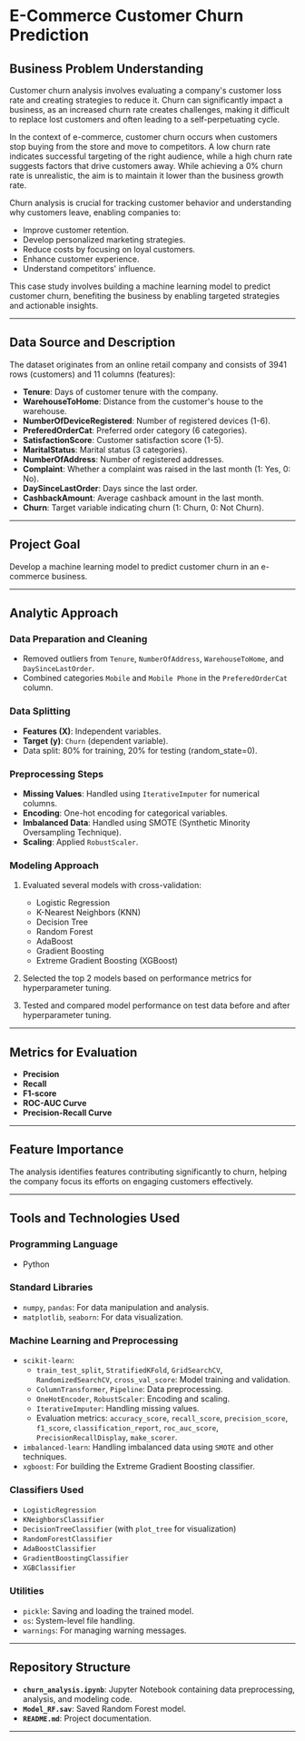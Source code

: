 # E-Commerce Customer Churn Prediction  

## Business Problem Understanding  
Customer churn analysis involves evaluating a company's customer loss rate and creating strategies to reduce it. Churn can significantly impact a business, as an increased churn rate creates challenges, making it difficult to replace lost customers and often leading to a self-perpetuating cycle.  

In the context of e-commerce, customer churn occurs when customers stop buying from the store and move to competitors. A low churn rate indicates successful targeting of the right audience, while a high churn rate suggests factors that drive customers away. While achieving a 0% churn rate is unrealistic, the aim is to maintain it lower than the business growth rate.  

Churn analysis is crucial for tracking customer behavior and understanding why customers leave, enabling companies to:  
- Improve customer retention.  
- Develop personalized marketing strategies.  
- Reduce costs by focusing on loyal customers.  
- Enhance customer experience.  
- Understand competitors' influence.  

This case study involves building a machine learning model to predict customer churn, benefiting the business by enabling targeted strategies and actionable insights.  

---

## Data Source and Description  
The dataset originates from an online retail company and consists of 3941 rows (customers) and 11 columns (features):  
- **Tenure**: Days of customer tenure with the company.  
- **WarehouseToHome**: Distance from the customer's house to the warehouse.  
- **NumberOfDeviceRegistered**: Number of registered devices (1-6).  
- **PreferedOrderCat**: Preferred order category (6 categories).  
- **SatisfactionScore**: Customer satisfaction score (1-5).  
- **MaritalStatus**: Marital status (3 categories).  
- **NumberOfAddress**: Number of registered addresses.  
- **Complaint**: Whether a complaint was raised in the last month (1: Yes, 0: No).  
- **DaySinceLastOrder**: Days since the last order.  
- **CashbackAmount**: Average cashback amount in the last month.  
- **Churn**: Target variable indicating churn (1: Churn, 0: Not Churn).  

---

## Project Goal  
Develop a machine learning model to predict customer churn in an e-commerce business.  

---

## Analytic Approach  

### Data Preparation and Cleaning  
- Removed outliers from `Tenure`, `NumberOfAddress`, `WarehouseToHome`, and `DaySinceLastOrder`.  
- Combined categories `Mobile` and `Mobile Phone` in the `PreferedOrderCat` column.  

### Data Splitting  
- **Features (X)**: Independent variables.  
- **Target (y)**: `Churn` (dependent variable).  
- Data split: 80% for training, 20% for testing (random_state=0).  

### Preprocessing Steps  
- **Missing Values**: Handled using `IterativeImputer` for numerical columns.  
- **Encoding**: One-hot encoding for categorical variables.  
- **Imbalanced Data**: Handled using SMOTE (Synthetic Minority Oversampling Technique).  
- **Scaling**: Applied `RobustScaler`.  

### Modeling Approach  
1. Evaluated several models with cross-validation:  
   - Logistic Regression  
   - K-Nearest Neighbors (KNN)  
   - Decision Tree  
   - Random Forest  
   - AdaBoost  
   - Gradient Boosting  
   - Extreme Gradient Boosting (XGBoost)  

2. Selected the top 2 models based on performance metrics for hyperparameter tuning.  

3. Tested and compared model performance on test data before and after hyperparameter tuning.  

---

## Metrics for Evaluation  
- **Precision**  
- **Recall**  
- **F1-score**  
- **ROC-AUC Curve**  
- **Precision-Recall Curve**  

---

## Feature Importance  
The analysis identifies features contributing significantly to churn, helping the company focus its efforts on engaging customers effectively.  

---

## Tools and Technologies Used  

### Programming Language  
- Python  

### Standard Libraries  
- `numpy`, `pandas`: For data manipulation and analysis.  
- `matplotlib`, `seaborn`: For data visualization.  

### Machine Learning and Preprocessing  
- `scikit-learn`:  
  - `train_test_split`, `StratifiedKFold`, `GridSearchCV`, `RandomizedSearchCV`, `cross_val_score`: Model training and validation.  
  - `ColumnTransformer`, `Pipeline`: Data preprocessing.  
  - `OneHotEncoder`, `RobustScaler`: Encoding and scaling.  
  - `IterativeImputer`: Handling missing values.  
  - Evaluation metrics: `accuracy_score`, `recall_score`, `precision_score`, `f1_score`, `classification_report`, `roc_auc_score`, `PrecisionRecallDisplay`, `make_scorer`.  
- `imbalanced-learn`: Handling imbalanced data using `SMOTE` and other techniques.  
- `xgboost`: For building the Extreme Gradient Boosting classifier.  

### Classifiers Used  
- `LogisticRegression`  
- `KNeighborsClassifier`  
- `DecisionTreeClassifier` (with `plot_tree` for visualization)  
- `RandomForestClassifier`  
- `AdaBoostClassifier`  
- `GradientBoostingClassifier`  
- `XGBClassifier`  

### Utilities  
- `pickle`: Saving and loading the trained model.  
- `os`: System-level file handling.  
- `warnings`: For managing warning messages.  

---

## Repository Structure  
- **`churn_analysis.ipynb`**: Jupyter Notebook containing data preprocessing, analysis, and modeling code.  
- **`Model_RF.sav`**: Saved Random Forest model.  
- **`README.md`**: Project documentation.  

---
